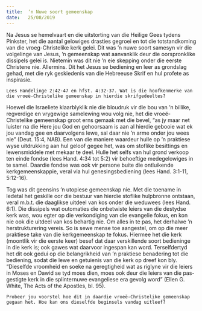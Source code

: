 ```yaml
---
title:  ’n Nuwe soort gemeenskap
date:   25/08/2019
---
```


Na Jesus se hemelvaart en die uitstorting van die Heilige Gees tydens Pinkster, het die aantal gelowiges drasties gegroei en tot die totstandkoming van die vroeg-Christelike kerk gelei. Dit was ’n nuwe soort samesyn vir die volgelinge van Jesus, ’n gemeenskap wat aanvanklik deur die oorspronklike dissipels gelei is. Nietemin was dit nie ’n eie skepping onder die eerste Christene nie. Allermins. Dit het Jesus se bediening en leer as grondslag gehad, met die ryk geskiedenis van die Hebreeuse Skrif en hul profete as inspirasie. 

`Lees Handelinge 2:42-47 en hfst. 4:32-37. Wat is die hoofkenmerke van die vroeë-Christelike gemeenskap in hierdie skrifgedeeltes?` 

Hoewel die Israeliete klaarblyklik nie die bloudruk vir die bou van ’n billike, regverdige en vrygewige samelewing wou volg nie, het die vroeë-Christelike gemeenskap groot erns gemaak met die bevel, “as jy maar net luister na die Here jou God en gehoorsaam is aan al hierdie gebooie wat ek jou vandag gee en daarvolgens lewe, sal daar nie ’n arme onder jou wees nie” (Deut. 15:4, NAB). Een van die maniere waardeur hulle op ’n praktiese wyse uitdrukking aan hul geloof gegee het, was om stoflike besittings en lewensmiddele met mekaar te deel. Hulle het selfs van hul grond verkoop ten einde fondse (lees Hand. 4:34 tot 5:2) vir behoeftige medegelowiges in te samel. Daardie fondse was ook vir persone buite die ontluikende kerkgemeenskappie, veral via hul genesingsbediening (lees Hand. 3:1-11, 5:12-16). 

Tog was dit geensins ’n utopiese gemeenskap nie. Met die toename in ledetal het geskille oor die bestuur van hierdie stoflike hulpbronne ontstaan, veral m.b.t. die daaglikse uitdeel van kos onder die weduwees (lees Hand. 6:1). Die dissipels wat outomaties die onbetwiste leiers van die destydse kerk was, wou egter op die verkondiging van die evangelie fokus, en kon nie ook die uitdeel van kos behartig nie. Om alles in te pas, het derhalwe ’n herstrukturering vereis.  So is sewe mense toe aangestel, om op die meer praktiese take van die kerkgemeenskap te fokus. Hiermee het die kerk (moontlik vir die eerste keer) besef dat daar verskillende soort bedieninge in die kerk is;  ook gawes wat daarvoor ingespan kan word. Terselfdertyd het dit ook gedui op die belangrikheid van ’n praktiese benadering tot die bediening, sodat die lewe en getuienis van die kerk op dreef kon bly. “Dieselfde vroomheid en soeke na geregtigheid wat as riglyne vir die leiers in Moses en Dawid se tyd moes dien, moes ook deur die leiers van die pas-gestigte kerk in die splinternuwe evangeliese era gevolg word” (Ellen G. White, The Acts of the Apostles, bl. 95). 

`Probeer jou voorstel hoe dit in daardie vroeë-Christelike gemeenskap gegaan het. Hoe kan ons dieselfde beginsels vandag uitleef?`
